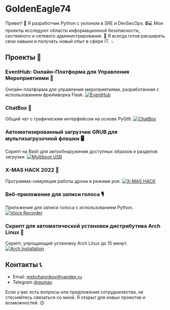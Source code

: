 # GoldenEagle74

Привет! 👋 Я разработчик Python с уклоном в SRE и DevSecOps. 🔒💻 Мои проекты исследуют области информационной безопасности, системного и сетевого администрирования. 🚀 Я всегда готов расширять свои навыки и получать новый опыт в сфере IT. 💡

## Проекты 📂

### EventHub: Онлайн-Платформа для Управления Мероприятиями 📅
Онлайн-платформа для управления мероприятиями, разработанная с использованием фреймворка Flask.
[![EventHub](https://github.com/GoldenEagle74/Flask-Project/raw/main/screenshot.png)](https://github.com/GoldenEagle74/Flask-Project)

### ChatBox 💬
Общий чат с графическим интерфейсом на основе PyQt6.
[![ChatBox](https://github.com/GoldenEagle74/Chat_Project/raw/main/screenshot.png)](https://github.com/GoldenEagle74/Chat_Project)

### Автоматизированный загрузчик GRUB для мультизагрузочной флешки 🖥️
Скрипт на Bash для автообнаружения доступных образов и разделов загрузки.
[![Multiboot USB](https://github.com/GoldenEagle74/multiboot_usb/raw/main/screenshot.png)](https://github.com/GoldenEagle74/multiboot_usb)

### X-MAS HACK 2022 🎅
Программа-симуляция работы дрона в режиме роя.
[![X-MAS HACK](https://github.com/GoldenEagle74/X-MAS_HACK/raw/main/screenshot.png)](https://github.com/GoldenEagle74/X-MAS_HACK)

### Веб-приложение для записи голоса 🎙️
Приложение для записи голоса с использованием Python.
[![Voice Recorder](https://github.com/GoldenEagle74/Voice_recorder/raw/main/screenshot.png)](https://github.com/GoldenEagle74/Voice_recorder)

### Скрипт для автоматической установки дистрибутива Arch Linux 🐧
Скрипт, упрощающий установку Arch Linux до 15 минут.
[![Arch Installation](https://github.com/GoldenEagle74/Arch_Installation/raw/main/screenshot.png)](https://github.com/GoldenEagle74/Arch_Installation)

## Контакты 📞

- Email: mshchannikov@yandex.ru
- Telegram [@qumav](https://t.me/qumav)

Если у вас есть вопросы или предложения сотрудничества, не стесняйтесь связаться со мной. Я открыт для новых проектов и возможностей. 😊
